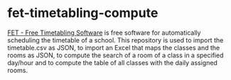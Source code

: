 # fet-timetabling-compute

[FET - Free Timetabling Software](https://www.lalescu.ro/liviu/fet/) is free software for automatically scheduling the timetable of a school. This repository is used to import the timetable.csv as JSON, to import an Excel that maps the classes and the rooms as JSON, to compute the search of a room of a class in a specified day/hour and to compute the table of all classes with the daily assigned rooms.
